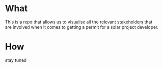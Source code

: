 
# What 

This is a repo that allows us to visualise all the relevant stakeholders that are involved when it comes to getting a permit for a solar project developer.

# How
stay tuned
